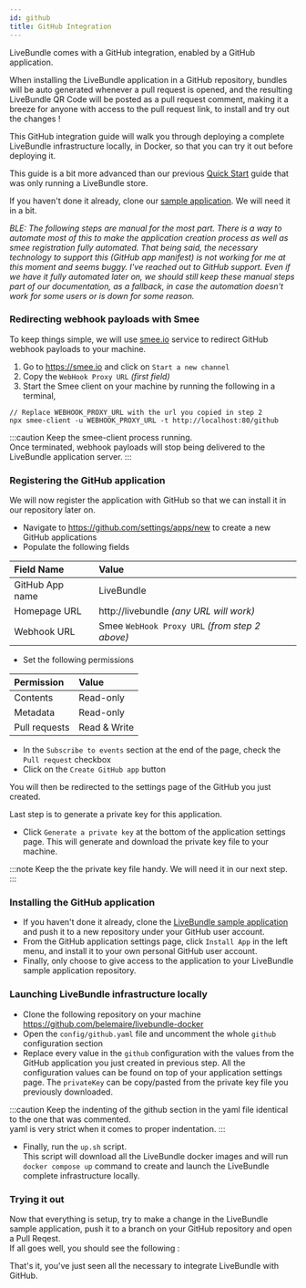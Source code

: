 ```yaml
---
id: github
title: GitHub Integration
---
```


LiveBundle comes with a GitHub integration, enabled by a GitHub application.

When installing the LiveBundle application in a GitHub repository, bundles will be auto generated whenever a pull request is opened, and the resulting LiveBundle QR Code will be posted as a pull request comment, making it a breeze for anyone with access to the pull request link, to install and try out the changes !

This GitHub integration guide will walk you through deploying a complete LiveBundle infrastructure locally, in Docker, so that you can try it out before deploying it.

This guide is a bit more advanced than our previous [Quick Start](./quickstart) guide that was only running a LiveBundle store.

If you haven't done it already, clone our [sample application](https://github.com/electrode-io/livebundle-sample). We will need it in a bit.

*BLE: The following steps are manual for the most part. There is a way to automate most of this to make the application creation process as well as smee registration fully automated. That being said, the necessary technology to support this (GitHub app manifest) is not working for me at this moment and seems buggy. I've reached out to GitHub support. Even if we have it fully automated later on, we should still keep these manual steps part of our documentation, as a fallback, in case the automation doesn't work for some users or is down for some reason.*

### Redirecting webhook payloads with Smee

To keep things simple, we will use [smee.io](https://smee.io/) service to redirect GitHub webhook payloads to your machine.

1. Go to https://smee.io and click on `Start a new channel`
2. Copy the `WebHook Proxy URL` *(first field)*
3. Start the Smee client on your machine by running the following in a terminal,

```
// Replace WEBHOOK_PROXY_URL with the url you copied in step 2 
npx smee-client -u WEBHOOK_PROXY_URL -t http://localhost:80/github
```

:::caution 
Keep the smee-client process running.  
Once terminated, webhook payloads will stop being delivered to the LiveBundle application server.
:::

### Registering the GitHub application

We will now register the application with GitHub so that we can install it in our repository later on.

- Navigate to https://github.com/settings/apps/new to create a new GitHub applications
- Populate the following fields

| Field Name      | Value      |
|:----------------|:-----------|
| GitHub App name | LiveBundle |
| Homepage URL    | http://livebundle *(any URL will work)* |
| Webhook URL     | Smee `WebHook Proxy URL` *(from step 2 above)* |

- Set the following permissions

| Permission      | Value      |
|:----------------|:-----------|
| Contents        | Read-only  |
| Metadata        | Read-only  |
| Pull requests   | Read & Write |

- In the `Subscribe to events` section at the end of the page, check the `Pull request` checkbox
- Click on the `Create GitHub app` button

You will then be redirected to the settings page of the GitHub you just created.  

Last step is to generate a private key for this application.

- Click `Generate a private key` at the bottom of the application settings page. This will generate and download the private key file to your machine.

:::note
Keep the the private key file handy. We will need it in our next step.
:::

### Installing the GitHub application
 
- If you haven't done it already, clone the [LiveBundle sample application](https://github.com/electrode-io/livebundle-sample) and push it to a new repository under your GitHub user account.
- From the GitHub application settings page, click `Install App` in the left menu, and install it to your own personal GitHub user account.  
- Finally, only choose to give access to the application to your LiveBundle sample application repository. 

### Launching LiveBundle infrastructure locally

- Clone the following repository on your machine 
https://github.com/belemaire/livebundle-docker
- Open the `config/github.yaml` file and uncomment the whole `github` configuration section
- Replace every value in the `github` configuration with the values from the GitHub application you just created in previous step. All the configuration values can be found on top of your application settings page. The `privateKey` can be copy/pasted from the private key file you previously downloaded.

:::caution
Keep the indenting of the github section in the yaml file identical to the one that was commented.  
yaml is very strict when it comes to proper indentation.
:::

- Finally, run the `up.sh` script.  
This script will download all the LiveBundle docker images and will run `docker compose up` command to create and launch the LiveBundle complete infrastructure locally.

### Trying it out

Now that everything is setup, try to make a change in the LiveBundle sample application, push it to a branch on your GitHub repository and open a Pull Reqest.  
If all goes well, you should see the following :

That's it, you've just seen all the necessary to integrate LiveBundle with GitHub.